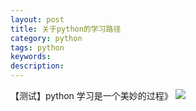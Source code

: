 ```yaml
---
layout: post
title: 关于python的学习路径
category: python
tags: python
keywords: 
description: 
---
```


【测试】python 学习是一个美妙的过程》
![](http://oulmva2ba.bkt.clouddn.com/17-8-13/99210292.jpg)
